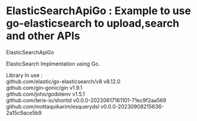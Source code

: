 # ElasticSearchApiGo : Example to use go-elasticsearch to upload,search and other APIs 

ElasticSearchApiGo

ElasticSearch Implmentation using Go.

Library In use : 
<br>github.com/elastic/go-elasticsearch/v8 v8.12.0
<br>	github.com/gin-gonic/gin v1.9.1
<br>	github.com/joho/godotenv v1.5.1
<br>	github.com/teris-io/shortid v0.0.0-20220617161101-71ec9f2aa569
<br>	github.com/mottaquikarim/esquerydsl v0.0.0-20230908215636-2a15c9ace5b9



